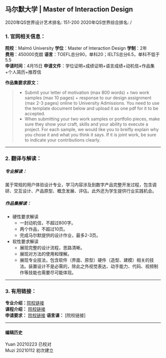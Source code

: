 ## 马尔默大学 | Master of Interaction Design

2020年QS世界设计艺术排名: 151-200
2020年QS世界综合排名: /  

### 1. 官网相关信息：

**院校**：Malmö University
**学位**：Master of Interaction Design
**学制**：2年  
**费用**：450000克朗
**语言**：TOEFL总分90，单科20；IELTS总分6.5，单科不低于5.5  
**申请时间**：4月15日
**申请文件**：学位证明+成绩证明+语言成绩+动机信+作品集+个人简历+推荐信

**作品集要求原文：**   

> - Submit your letter of motivation (max 800 words) + two work samples (max 10 pages) + response to our design assignment (max 2-3 pages) online to University Admissions. You need to use the template document below and upload it as one pdf for it to be accepted.
> - When submitting your two work samples or portfolio pieces, make sure they show your craft, skills and your ability to execute a project. For each sample, we would like you to breifly explain why you chose it and what you think it says. If it is joint work, be sure to indicate your contributions clearly.


---

### 2. 翻译与解读：

##### 专业解读：
属于常规的用户体验设计专业，学习内容涉及到数字产品完整开发过程，包含调研、交互设计、产品原型、概念发展、评估。此外还为学生提供行业实践机会。

##### 作品集解读：
- 硬性要求解读
  - 一封动机信，不超过800字。
  - 两个作品，不超过10页。
  - 完成马尔默提供的设计作业，最多2-3页。
- 软性要求解读
  - 展现完整的设计流程，思路清晰。
  - 展现对方法的使用和理解。
  - 展现专业技法，包含软件（界面、原型）硬件（造型、建模）相关的技法。装置设计不是必需的，除此之外视觉表达、动手能力、代码、视频制作等技能也需要尽可能体现。


---


### 3. 有用链接：

**专业介绍：**[院校链接](https://edu.mah.se/en/Program/TAIND)  
**课程介绍：** [院校链接](https://edu.mah.se/en/Program/TAIND?v=13)  
**申请要求：** [院校链接](https://mau.se/en/education/applications-and-admissions/)
**语言课：** [院校链接]

---


#### 编辑历史
Yuan 20210223 已校对  
Muzi 20210112 初次建立
